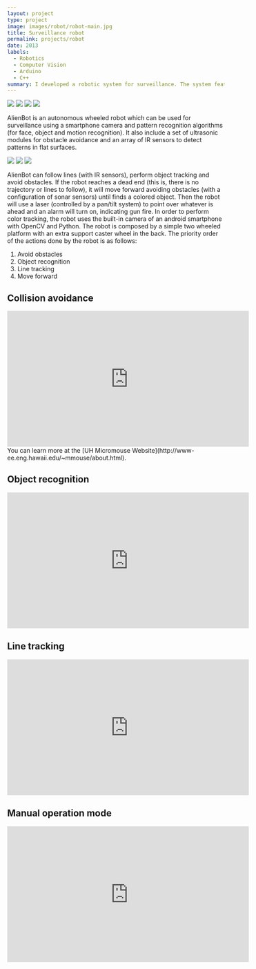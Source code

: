```yaml
---
layout: project
type: project
image: images/robot/robot-main.jpg
title: Surveillance robot
permalink: projects/robot
date: 2013
labels:
  - Robotics
  - Computer Vision
  - Arduino
  - C++
summary: I developed a robotic system for surveillance. The system features an android camera with computer vision algorithms for object detection, sonar sensors and bumpers for obstacle avoidance and an array of IR sensors for line tracking.
---
```


<div class="ui small rounded images">
  <img class="ui image" src="../images/robot/robot-field.png">
  <img class="ui image" src="../images/robot/robot-track.png">
  <img class="ui image" src="../images/robot/robot-pointing.png">
  <img class="ui image" src="../images/robot/robot-main.jpg">
</div>

AlienBot is an autonomous wheeled robot which can be used for surveillance using a smartphone camera and pattern recognition algorithms (for face, object and motion recognition). It also include a set of ultrasonic modules for obstacle avoidance and an array of IR sensors to detect patterns in flat surfaces.

<div class="ui small rounded images">
  <img class="ui image" src="../images/robot/robot-origins.jpg">
  <img class="ui image" src="../images/robot/robot-origins2.png">
  <img class="ui image" src="../images/robot/robot-origins3.jpg">
</div>

AlienBot can follow lines (with IR sensors), perform object tracking  and avoid obstacles. If the robot reaches a dead end (this is, there is no trajectory or lines to follow), it will move forward avoiding obstacles (with a configuration of sonar sensors) until finds a colored object. Then the robot will use a laser (controlled by a pan/tilt system) to point over whatever is ahead and an alarm will turn on, indicating gun fire. In order to perform color tracking, the robot uses the built-in camera of an android smartphone with OpenCV and Python. The robot is composed by a simple two wheeled platform with an extra support caster wheel in the back. The priority order of the actions done by the robot is as follows:

1. Avoid obstacles
2. Object recognition
3. Line tracking
4. Move forward

## Collision avoidance
<iframe width="560" height="315" src="https://www.youtube.com/embed/o0P5m1t8Hhg?rel=0&amp;showinfo=0" frameborder="0" allow="autoplay; encrypted-media" allowfullscreen></iframe>
You can learn more at the [UH Micromouse Website](http://www-ee.eng.hawaii.edu/~mmouse/about.html).

## Object recognition
<iframe width="560" height="315" src="https://www.youtube.com/embed/LN0dzoi4bZw?rel=0&amp;showinfo=0" frameborder="0" allow="autoplay; encrypted-media" allowfullscreen></iframe>

## Line tracking
<iframe width="560" height="315" src="https://www.youtube.com/embed/wj9VCHaooy4?rel=0&amp;showinfo=0" frameborder="0" allow="autoplay; encrypted-media" allowfullscreen></iframe>

## Manual operation mode
<iframe width="560" height="315" src="https://www.youtube.com/embed/zWjKY17BtYQ?rel=0&amp;showinfo=0" frameborder="0" allow="autoplay; encrypted-media" allowfullscreen></iframe>

